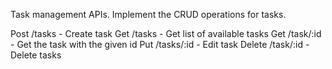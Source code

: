 Task management APIs. Implement the CRUD operations for tasks.

Post /tasks - Create task
Get /tasks - Get list of available tasks
Get /task/:id - Get the task with the given id
Put /tasks/:id - Edit task
Delete /task/:id - Delete tasks

